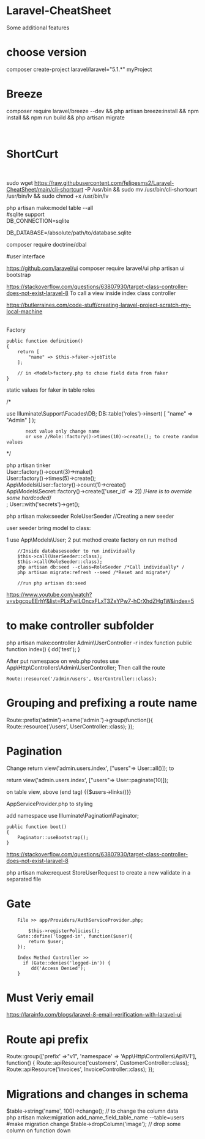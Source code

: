 # Laravel-CheatSheet
Some additional features
# choose version

composer create-project laravel/laravel="5.1.*" myProject

# Breeze
composer require laravel/breeze --dev && php artisan breeze:install  && npm install && npm run build && php artisan migrate

<br>

# ShortCurt
<br>

sudo wget https://raw.githubusercontent.com/felipesms2/Laravel-CheatSheet/main/cli-shortcurt -P /usr/bin 
&& sudo mv /usr/bin/cli-shortcurt /usr/bin/lv
&& sudo chmod +x /usr/bin/lv

php artisan make:model table --all
<br>
#sqlite support
<br>
DB_CONNECTION=sqlite<br>

DB_DATABASE=/absolute/path/to/database.sqlite


composer require doctrine/dbal

#user interface

https://github.com/laravel/ui
composer require laravel/ui
php artisan ui bootstrap


https://stackoverflow.com/questions/63807930/target-class-controller-does-not-exist-laravel-8
To call a view inside index class controller

https://butlerraines.com/code-stuff/creating-laravel-project-scratch-my-local-machine

<br>
Factory

    public function definition()
    {
        return [
            "name" => $this->faker->jobTitle
        ];
        
        // in <Model>factory.php to chose field data from faker
    }
    
    


static values for faker in table roles 

/*

use Illuminate\Support\Facades\DB;
        DB::table('roles')->insert(
            [
                "name" =>  "Admin"
            ]
            );
           
           next value only change name
           or use //Role::factory()->times(10)->create(); to create random values

*/

php artisan tinker <br>
User::factory()->count(3)->make() <br>
User::factory()->times(5)->create(); <br>
App\Models\User::factory()->count(1)->create()<br>
App\Models\Secret::factory()->create(['user_id' => 2]) /*Here is to override some hardcoded*/ <br>;
User::with('secrets')->get(); <br>



php artisan make:seeder RoleUserSeeder //Creating a new seeder

user seeder bring model to class: <br>

 1 use App\Models\User;
 2 put method create factory on run method <br>
 
        //Inside databaseseeder to run individually
        $this->call(UserSeeder::class);
        $this->call(RoleSeeder::class);
        php artisan db:seed --class=RoleSeeder /*Call individually* / 
        php artisan migrate:refresh --seed /*Reset and migrate*/
   
        //run php artisan db:seed
        
 https://www.youtube.com/watch?v=vbgcpuEErhY&list=PLxFwlLOncxFLxT3ZxYPw7-hCrXhdZHg1W&index=5

# to make controller subfolder 

 php artisan make:controller Admin\\UserController -r
index function
     public function index()
    {
        dd('test');
    }

After put namespace on web.php routes 
    use App\Http\Controllers\Admin\UserController;
Then call the route

    Route::resource('/admin/users', UserController::class); 

# Grouping and prefixing a route name

Route::prefix('admin')->name('admin.')->group(function(){
    Route::resource('/users', UserController::class);
});

# Pagination 

Change return view('admin.users.index', ["users"=> User::all()]); to 

return view('admin.users.index', ["users"=> User::paginate(10)]);

on table view, above </table> (end tag)
{{$users->links()}}

AppServiceProvider.php to styling

add namespace 
    use Illuminate\Pagination\Paginator;

    public function boot()
    {
        Paginator::useBootstrap();
    }
https://stackoverflow.com/questions/63807930/target-class-controller-does-not-exist-laravel-8

php artisan make:request StoreUserRequest  to create a new validate in a separated file

# Gate
        File >> app/Providers/AuthServiceProvider.php;

            $this->registerPolicies();  
        Gate::define('logged-in', function($user){
            return $user;
        });

        Index Method Controller >> 
          if (Gate::denies('logged-in')) {
             dd('Access Denied');
        }


# Must Veriy email

https://larainfo.com/blogs/laravel-8-email-verification-with-laravel-ui

# Route api prefix

Route::group(['prefix' =>"v1", 'namespace' => 'App\Http\Controllers\Api\V1'], function()
{
    Route::apiResource('customers', CustomerController::class);
    Route::apiResource('invoices', InvoiceController::class);
});


# Migrations and changes in schema

$table->string('name', 100)->change(); // to change the column data <br>
php artisan make:migration add_name_field_table_name --table=users  #make migration change
$table->dropColumn('image'); // drop some column on function down
